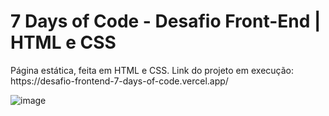 <h1>7 Days of Code - Desafio Front-End | HTML e CSS </h1>
Página estática, feita em HTML e CSS.
Link do projeto em execução: https://desafio-frontend-7-days-of-code.vercel.app/

![image](https://user-images.githubusercontent.com/86917178/186480585-da34052d-e564-476f-9eb7-4b9e400cbeff.png)
